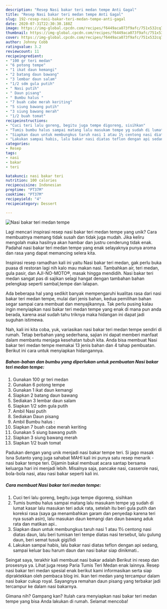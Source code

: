 ```yaml
---
description: "Resep Nasi bakar teri medan tempe Anti Gagal"
title: "Resep Nasi bakar teri medan tempe Anti Gagal"
slug: 192-resep-nasi-bakar-teri-medan-tempe-anti-gagal
date: 2020-07-31T22:30:30.188Z
image: https://img-global.cpcdn.com/recipes/f6449aca073f9afc/751x532cq70/nasi-bakar-teri-medan-tempe-foto-resep-utama.jpg
thumbnail: https://img-global.cpcdn.com/recipes/f6449aca073f9afc/751x532cq70/nasi-bakar-teri-medan-tempe-foto-resep-utama.jpg
cover: https://img-global.cpcdn.com/recipes/f6449aca073f9afc/751x532cq70/nasi-bakar-teri-medan-tempe-foto-resep-utama.jpg
author: Johnny Cobb
ratingvalue: 3.2
reviewcount: 11
recipeingredient:
- "100 gr teri medan"
- "6 potong tempe"
- "1 ikat daun kemangi"
- "2 batang daun bawang"
- "3 lembar daun salam"
- "1/2 sdm gula putih"
- " Nasi putih"
- " Daun pisang"
- " Bumbu halus "
- "7 buah cabe merah keriting"
- "5 siung bawang putih"
- "3 siung bawang merah"
- "1/2 buah tomat"
recipeinstructions:
- "Cuci teri lalu goreng, begitu juga tempe digoreng, sisihkan"
- "Tumis bumbu halus sampai matang lalu masukam tempe yg sudah di lumat kasar lalu masukan teri aduk rata, setelah itu beri gula putih dan koreksi rasa (saya ga menambahkan garam dan penyedap karena teri nya susah asin), lalu masukan daun kemangi dan daun bawang aduk rata dan matikan api.."
- "Siapkan daun untuk membungkus taruh nasi 1 atau 1½ centong nasi diatas daun, lalu beri tumisan teri tempe diatas nasi tersebut, lalu gulung daun, beri semat tusuk gigi/lidi"
- "Lakukan sampai habis, lalu bakar nasi diatas teflon dengan api sedang, sampai keluar bau harum daun dan nasi bakar siap dinikmati.."
categories:
- Resep
tags:
- nasi
- bakar
- teri

katakunci: nasi bakar teri 
nutrition: 100 calories
recipecuisine: Indonesian
preptime: "PT37M"
cooktime: "PT37M"
recipeyield: "4"
recipecategory: Dessert

---
```



![Nasi bakar teri medan tempe](https://img-global.cpcdn.com/recipes/f6449aca073f9afc/751x532cq70/nasi-bakar-teri-medan-tempe-foto-resep-utama.jpg)

Lagi mencari inspirasi resep nasi bakar teri medan tempe yang unik? Cara membuatnya memang tidak susah dan tidak juga mudah. Jika keliru mengolah maka hasilnya akan hambar dan justru cenderung tidak enak. Padahal nasi bakar teri medan tempe yang enak selayaknya punya aroma dan rasa yang dapat memancing selera kita.

Inspirasi resep ramadhan kali ini yaitu Nasi bakar teri medan, gak perlu buka puasa di restoran lagi nih kalo mau makan nasi. Tambahkan air, teri medan, gula pasir, dan AJI-NO-MOTO®, masak hingga mendidih. Nasi bakar teri medan sangat pas di sajikan selagi hangat dengan tambahan bahan pelengkap seperti sambal,tempe dan lalapan.

Ada beberapa hal yang sedikit banyak mempengaruhi kualitas rasa dari nasi bakar teri medan tempe, mulai dari jenis bahan, kedua pemilihan bahan segar sampai cara membuat dan menyajikannya. Tak perlu pusing kalau ingin menyiapkan nasi bakar teri medan tempe yang enak di mana pun anda berada, karena asal sudah tahu triknya maka hidangan ini dapat jadi suguhan istimewa.


Nah, kali ini kita coba, yuk, variasikan nasi bakar teri medan tempe sendiri di rumah. Tetap berbahan yang sederhana, sajian ini dapat memberi manfaat dalam membantu menjaga kesehatan tubuh kita. Anda bisa membuat Nasi bakar teri medan tempe memakai 13 jenis bahan dan 4 tahap pembuatan. Berikut ini cara untuk menyiapkan hidangannya.

<!--inarticleads1-->

##### Bahan-bahan dan bumbu yang diperlukan untuk pembuatan Nasi bakar teri medan tempe:

1. Gunakan 100 gr teri medan
1. Gunakan 6 potong tempe
1. Gunakan 1 ikat daun kemangi
1. Siapkan 2 batang daun bawang
1. Sediakan 3 lembar daun salam
1. Siapkan 1/2 sdm gula putih
1. Ambil  Nasi putih
1. Sediakan  Daun pisang
1. Ambil  Bumbu halus :
1. Siapkan 7 buah cabe merah keriting
1. Gunakan 5 siung bawang putih
1. Siapkan 3 siung bawang merah
1. Siapkan 1/2 buah tomat


Padukan dengan yang unik menjadi nasi bakar tempe teri. Si jago masak Isna Sutanto yang juga sahabat MAHI kali ini punya satu resep menarik - nasi bakar tempe teri. Dijamin bakal membuat acara santap bersama keluarga hari ini menjadi lebih. Misalnya saja, pancake nasi, casserole nasi, bola-bola nasi, atau nasi bakar seperti kali ini. 

<!--inarticleads2-->

##### Cara membuat Nasi bakar teri medan tempe:

1. Cuci teri lalu goreng, begitu juga tempe digoreng, sisihkan
1. Tumis bumbu halus sampai matang lalu masukam tempe yg sudah di lumat kasar lalu masukan teri aduk rata, setelah itu beri gula putih dan koreksi rasa (saya ga menambahkan garam dan penyedap karena teri nya susah asin), lalu masukan daun kemangi dan daun bawang aduk rata dan matikan api..
1. Siapkan daun untuk membungkus taruh nasi 1 atau 1½ centong nasi diatas daun, lalu beri tumisan teri tempe diatas nasi tersebut, lalu gulung daun, beri semat tusuk gigi/lidi
1. Lakukan sampai habis, lalu bakar nasi diatas teflon dengan api sedang, sampai keluar bau harum daun dan nasi bakar siap dinikmati..


Seingat saya, terakhir kali membuat nasi bakar adalah Berikut ini resep dan prosesnya ya. Lihat juga resep Paria Tumis Teri Medan enak lainnya. Resep nasi bakar teri medan spesial enak berikut kami informasikan serta siap dipraktekkan oleh pembaca blog ini. Ikan teri medan yang tercampur dalam nasi bakar cukup royal. Sayangnya remahan daun pisang yang terbakar jadi tercampur ke dalam nasi bakarnya. 

Gimana nih? Gampang kan? Itulah cara menyiapkan nasi bakar teri medan tempe yang bisa Anda lakukan di rumah. Selamat mencoba!
